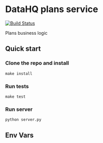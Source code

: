 # DataHQ plans service

[![Build Status](https://travis-ci.org/datahq/plans.svg?branch=master)](https://travis-ci.org/datahq/plans)

Plans business logic 

## Quick start

### Clone the repo and install

`make install`

### Run tests

`make test`

### Run server

`python server.py`

## Env Vars
